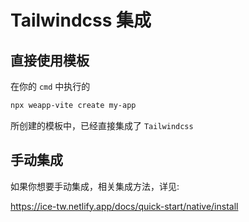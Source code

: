 # Tailwindcss 集成

## 直接使用模板

在你的 `cmd` 中执行的

```bash
npx weapp-vite create my-app
```

所创建的模板中，已经直接集成了 `Tailwindcss`

## 手动集成

如果你想要手动集成，相关集成方法，详见:

https://ice-tw.netlify.app/docs/quick-start/native/install
